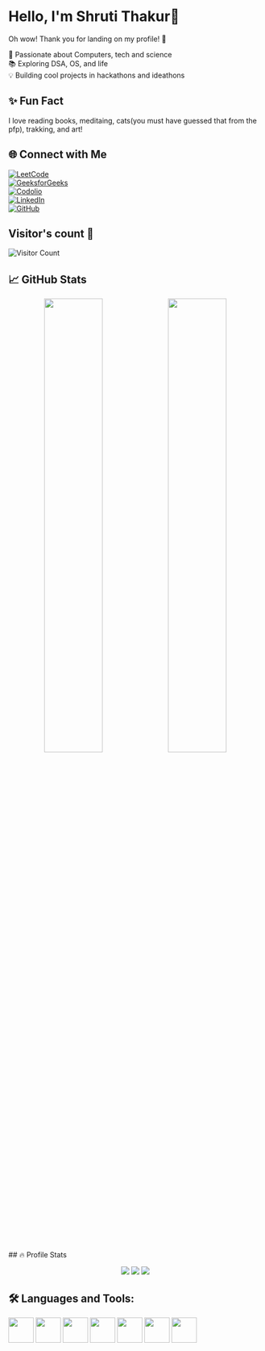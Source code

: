 # Hello, I'm Shruti Thakur👋<br>
Oh wow! Thank you for landing on my profile! 🎀<br>

🚀 Passionate about Computers, tech and science<br>
📚 Exploring DSA, OS, and life<br>
💡 Building cool projects in hackathons and ideathons <br>

## ✨ Fun Fact  
I love reading books, meditaing, cats(you must have guessed that from the pfp), trakking, and art!

## 🌐 Connect with Me  
[![LeetCode](https://img.shields.io/badge/LeetCode-orange?logo=leetcode)](https://leetcode.com/your-username/)  
[![GeeksforGeeks](https://img.shields.io/badge/GfG-green?logo=geeksforgeeks)](https://auth.geeksforgeeks.org/user/your-username/profile)  
[![Codolio](https://img.shields.io/badge/Codolio-lightgrey?logo=codesandbox)](https://codolio.com/your-username)  
[![LinkedIn](https://img.shields.io/badge/LinkedIn-blue?logo=linkedin)](https://www.linkedin.com/in/yourprofile/)  
[![GitHub](https://img.shields.io/badge/GitHub-black?logo=github)](https://github.com/Shrutit051)  



## Visitor's count 👀  
![Visitor Count](https://komarev.com/ghpvc/?username=Shrutit051&label=Profile%20Views&color=green&style=plastic)
## 📈 GitHub Stats  
<p align="center">
  <img width="48%" src="https://github-readme-streak-stats.herokuapp.com/?user=Shrutit051&theme=dark" />
  <img width="48%" src="https://github-readme-stats.vercel.app/api?username=Shrutit051&show_icons=true&theme=dark" />
</p>
## 🔥 Profile Stats  
<p align="center">
  <img src="https://github-profile-summary-cards.vercel.app/api/cards/profile-details?username=Shrutit051&theme=github_dark" />
  <img src="https://github-profile-summary-cards.vercel.app/api/cards/repos-per-language?username=Shrutit051&theme=github_dark" />
  <img src="https://github-profile-summary-cards.vercel.app/api/cards/most-commit-language?username=Shrutit051&theme=github_dark" />
</p>



## 🛠 Languages and Tools:  
<p align="left">
  <img src="https://cdn.jsdelivr.net/gh/devicons/devicon/icons/java/java-original.svg" height="50" width="50" />
  <img src="https://cdn.jsdelivr.net/gh/devicons/devicon/icons/c/c-original.svg" height="50" width="50" />
  <img src="https://cdn.jsdelivr.net/gh/devicons/devicon/icons/cplusplus/cplusplus-original.svg" height="50" width="50" />
  <img src="https://cdn.jsdelivr.net/gh/devicons/devicon/icons/python/python-original.svg" height="50" width="50" />
  <img src="https://cdn.jsdelivr.net/gh/devicons/devicon/icons/html5/html5-original.svg" height="50" width="50" />
  <img src="https://cdn.jsdelivr.net/gh/devicons/devicon/icons/css3/css3-original.svg" height="50" width="50" />
  <img src="https://cdn.jsdelivr.net/gh/devicons/devicon/icons/firebase/firebase-plain.svg" height="50" width="50" />
</p>

<!--
**Shrutit051/Shrutit051** is a ✨ _special_ ✨ repository because its `README.md` (this file) appears on your GitHub profile.

Here are some ideas to get you started:

- 🔭 I’m currently working on ...
- 🌱 I’m currently learning ...
- 👯 I’m looking to collaborate on ...
- 🤔 I’m looking for help with ...
- 💬 Ask me about ...
- 📫 How to reach me: ...
- 😄 Pronouns: ...
- ⚡ Fun fact: ...
-->
